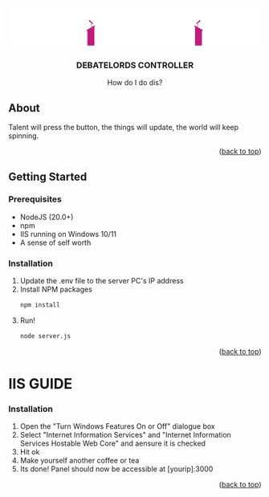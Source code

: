 <a id="readme-top"></a>

<!-- PROJECT LOGO -->
<br />
<div align="center">
  <a href="https://github.com/jaymepena/debatelords">
    <img src="public/images/debatelords-logo.svg" alt="Logo" width="500" height="80">
  </a>

<h3 align="center">DEBATELORDS CONTROLLER</h3>

  <p align="center">
    How do I do dis?
  </p>
</div>


<!-- ABOUT THE PROJECT -->
## About

Talent will press the button, the things will update, the world will keep spinning.

<p align="right">(<a href="#readme-top">back to top</a>)</p>

<!-- GETTING STARTED -->
## Getting Started

### Prerequisites

- NodeJS (20.0+)
- npm
- IIS running on Windows 10/11
- A sense of self worth

### Installation

1. Update the .env file to the server PC's IP address
2. Install NPM packages
   ```sh
   npm install
   ```
3. Run!
   ```sh
   node server.js
   ```

<p align="right">(<a href="#readme-top">back to top</a>)</p>

<!-- IIS GUIDE -->
# IIS GUIDE 
### Installation

1. Open the "Turn Windows Features On or Off" dialogue box
2. Select "Internet Information Services" and "Internet Information Services Hostable Web Core" and aensure it is checked
3. Hit ok
4. Make yourself another coffee or tea
5. Its done! Panel should now be accessible at [yourip]:3000

<p align="right">(<a href="#readme-top">back to top</a>)</p>
